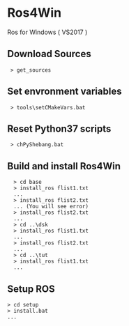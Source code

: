 # Ros4Win
Ros for Windows ( VS2017 )

## Download Sources
~~~
 > get_sources
~~~

## Set envronment variables
~~~
 > tools\setCMakeVars.bat
~~~

## Reset Python37 scripts
~~~
 > chPyShebang.bat
~~~

## Build and install Ros4Win
~~~
  > cd base
  > install_ros flist1.txt
  ...
  > install_ros flist2.txt
  ... (You will see error)
  > install_ros flist2.txt
  ...
  > cd ..\dsk
  > install_ros flist1.txt
  ...
  > install_ros flist2.txt
  ...
  > cd ..\tut
  > install_ros flist1.txt
  ...
~~~

## Setup ROS
 ~~~
 > cd setup
 > install.bat
 ...
~~~ 
